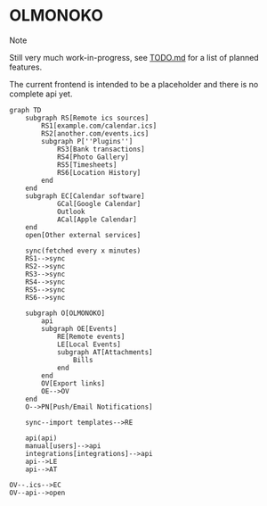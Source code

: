# OLMONOKO

> [!NOTE]
> Still very much work-in-progress, see [TODO.md](olmonoko-backend/TODO.md) for a list of planned features.
> 
> The current frontend is intended to be a placeholder and there is no complete api yet.

```mermaid
graph TD
    subgraph RS[Remote ics sources]
        RS1[example.com/calendar.ics]
        RS2[another.com/events.ics]
        subgraph P[''Plugins'']
            RS3[Bank transactions]
            RS4[Photo Gallery]
            RS5[Timesheets]
            RS6[Location History]
        end
    end
    subgraph EC[Calendar software]
            GCal[Google Calendar]
            Outlook
            ACal[Apple Calendar]
    end
    open[Other external services]

    sync(fetched every x minutes)
    RS1-->sync
    RS2-->sync
    RS3-->sync
    RS4-->sync
    RS5-->sync
    RS6-->sync

    subgraph O[OLMONOKO]
        api
        subgraph OE[Events]
            RE[Remote events]
            LE[Local Events]
            subgraph AT[Attachments]
                Bills
            end
        end
        OV[Export links]
        OE-->OV
    end
    O-->PN[Push/Email Notifications]

    sync--import templates-->RE

    api(api)
    manual[users]-->api
    integrations[integrations]-->api
    api-->LE
    api-->AT

OV--.ics-->EC
OV--api-->open
```
